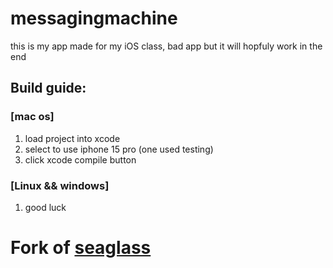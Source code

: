 # messagingmachine
this is my app made for my iOS class,
bad app but it will hopfuly work in the end

## **Build guide**:
### \[mac os]
  1. load project into xcode
  2. select to use iphone 15 pro (one used testing)
  3. click xcode compile button

### \[Linux && windows]
  1. good luck


# Fork of <a href="https://github.com/neilalexander/seaglass">seaglass
